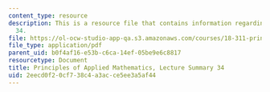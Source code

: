 ```yaml
---
content_type: resource
description: This is a resource file that contains information regarding lecture summary
  34.
file: https://ol-ocw-studio-app-qa.s3.amazonaws.com/courses/18-311-principles-of-applied-mathematics-spring-2014/2eecd0f20cf738c4a3acce5ee3a5af44_MIT18_311S14_Lecture34.pdf
file_type: application/pdf
parent_uid: b0f4af16-e53b-c6ca-14ef-05be9e6c8817
resourcetype: Document
title: Principles of Applied Mathematics, Lecture Summary 34
uid: 2eecd0f2-0cf7-38c4-a3ac-ce5ee3a5af44
---
```

